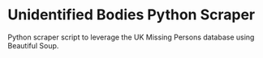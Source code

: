 # Unidentified Bodies Python Scraper
Python scraper script to leverage the UK Missing Persons database using Beautiful Soup.
